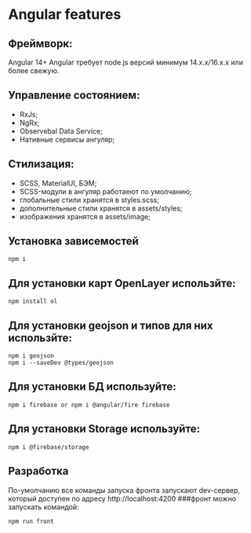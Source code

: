 # Angular features

## Фреймворк:

Angular 14+
Angular требует node.js версий минимум 14.x.x/16.x.x или более свежую.

## Управление состоянием:

- RxJs;
- NgRx;
- Observebal Data Service;
- Нативные сервисы ангуляр;

## Стилизация:

- SCSS, MaterialUI, БЭМ;
- SCSS-модули в ангуляр работаеют по умолчанию;
- глобальные стили хранятся в styles.scss;
- дополнительные стили хранятся в assets/styles;
- изображения хранятся в assets/image;

## Установка зависемостей

```
npm i
```

## Для установки карт OpenLayer использйте:

```
npm install ol
```
## Для установки geojson и типов для них использйте:
```
npm i geojson
npm i --saveDev @types/geojson
```
## Для установки БД используйте:
```
npm i firebase or npm i @angular/fire firebase
```

## Для установки Storage используйте:
```
npm i @firebase/storage
```

## Разработка
По-умолчанию все команды запуска фронта запускают dev-сервер, который доступен по адресу http://localhost:4200
###фронт можно запускать командой:
```
npm run front
```